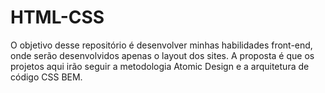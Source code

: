 # HTML-CSS
  O objetivo desse repositório é desenvolver minhas habilidades front-end, onde serão desenvolvidos apenas o layout dos sites. 
  A proposta é que os projetos aqui irão seguir a metodologia Atomic Design e a arquitetura de código CSS BEM. 
